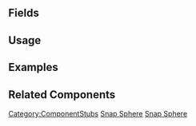 <languages></languages> <translate>

## Fields

## Usage

## Examples

## Related Components

</translate>

[Category:ComponentStubs](Category:ComponentStubs "wikilink") [Snap
Sphere](Category:Components{{#translation:}} "wikilink") [Snap
Sphere](Category:Components:Transform:Snapping{{#translation:}} "wikilink")